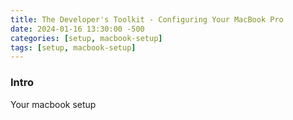 ```yaml
---
title: The Developer's Toolkit - Configuring Your MacBook Pro
date: 2024-01-16 13:30:00 -500
categories: [setup, macbook-setup]
tags: [setup, macbook-setup]
---
```


### Intro
Your macbook setup

